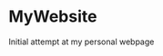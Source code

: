 # MyWebsite
Initial attempt at my personal webpage
<html>
<body>
<h1 style="background-color:#8a2be2 </h1>
</body>
</html>
